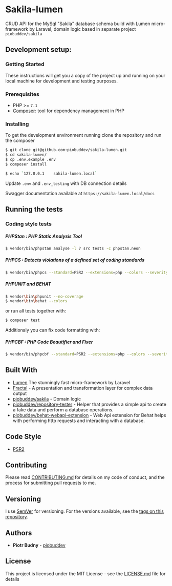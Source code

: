 # Sakila-lumen

CRUD API for the MySql "Sakila" database schema build with Lumen micro-framework by Laravel, domain logic based in separate project `piobuddev/sakila`

## Development setup:
### Getting Started

These instructions will get you a copy of the project up and running on your local machine for development and testing purposes.

### Prerequisites
* PHP >= `7.1`
* [Composer](https://getcomposer.org/): tool for dependency management in PHP

### Installing

To get the development environment running clone the repository and run the composer

```sh
$ git clone git@github.com:piobuddev/sakila-lumen.git
$ cd sakila-lumen/
$ cp .env.example .env
$ composer install
```

```sh
$ echo `127.0.0.1    sakila-lumen.local`
```

Update `.env` and `.env_testing` with DB connection details

Swagger documentation available at `https://sakila-lumen.local/docs`

## Running the tests

### Coding style tests
##### PHPStan : PHP Static Analysis Tool

```sh
$ vendor/bin/phpstan analyse -l 7 src tests -c phpstan.neon
```
##### PHPCS : Detects violations of a defined set of coding standards

```sh
$ vendor/bin/phpcs --standard=PSR2 --extensions=php --colors --severity=1 src
```

##### PHPUNIT and BEHAT
```sh
$ vendor\bin\phpunit --no-coverage
$ vendor\bin\behat --colors
```

or run all tests together with:
```sh
$ composer test
```

Additionaly you can fix code formatting with:
##### PHPCBF : PHP Code Beautifier and Fixer

```sh
$ vendor/bin/phpcbf --standard=PSR2 --extensions=php --colors --severity=1 src
```

## Built With
* [Lumen](https://lumen.laravel.com/) The stunningly fast micro-framework by Laravel
* [Fractal](https://fractal.thephpleague.com/) - A presentation and transformation layer for complex data output
* [piobuddev/sakila](https://github.com/piobuddev/sakila) - Domain logic
* [piobuddev/repository-tester](https://github.com/piobuddev/repository-tester) - Helper that provides a simple api to create a fake data and perform a database operations.
* [piobuddev/behat-webapi-extension](https://github.com/piobuddev/behat-webapi-extension) -  Web Api extension for Behat helps with performing http requests and interacting with a database.


## Code Style
* [PSR2](https://www.php-fig.org/psr/psr-2/)

## Contributing

Please read [CONTRIBUTING.md](https://gist.github.com/piobuddev/c04b7341f68da9718907cb593012d746) for details on my code of conduct, and the process for submitting pull requests to me.

## Versioning

I use [SemVer](http://semver.org/) for versioning. For the versions available, see the [tags on this repository](https://github.com/piobuddev/behat-webapi-extension/tags). 

## Authors

* **Piotr Budny** - [piobuddev](https://github.com/piobuddev)

## License

This project is licensed under the MIT License - see the [LICENSE.md](https://github.com/piobuddev/repository-tester/blob/master/LICENSE.md) file for details
